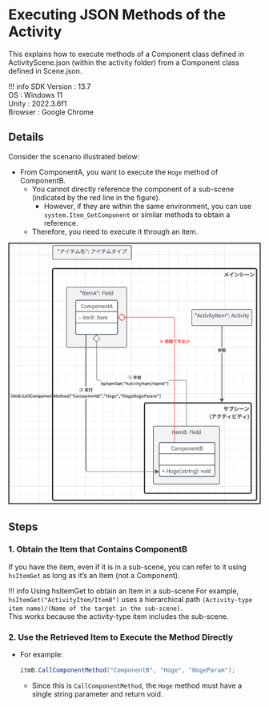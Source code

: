 # Executing JSON Methods of the Activity

This explains how to execute methods of a Component class defined in ActivityScene.json (within the activity folder) from a Component class defined in Scene.json.

!!! info
    SDK Version : 13.7<br>
    OS : Windows 11<br>
    Unity : 2022.3.6f1<br>
    Browser : Google Chrome<br>

## Details

Consider the scenario illustrated below:

- From ComponentA, you want to execute the `Hoge` method of ComponentB.
    - You cannot directly reference the component of a sub-scene (indicated by the red line in the figure).
        - However, if they are within the same environment, you can use `system.Item_GetComponent` or similar methods to obtain a reference.
    - Therefore, you need to execute it through an item.

![ExecuteActivityJsonMethod](img/ExecuteActivityJsonMethod.jpg)

## Steps

### 1. Obtain the Item that Contains ComponentB
If you have the item, even if it is in a sub-scene, you can refer to it using `hsItemGet` as long as it’s an Item (not a Component).

!!! info Using hsItemGet to obtain an Item in a sub-scene
    For example, `hsItemGet("ActivityItem/ItemB")` uses a hierarchical path `(Activity-type item name)/(Name of the target in the sub-scene)`.  
    This works because the activity-type item includes the sub-scene.

### 2. Use the Retrieved Item to Execute the Method Directly
- For example:
    ```csharp
    itmB.CallComponentMethod("ComponentB", "Hoge", "HogeParam");
    ```
    - Since this is `CallComponentMethod`, the `Hoge` method must have a single string parameter and return void.
